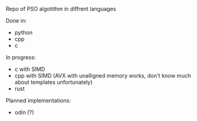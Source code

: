 Repo of PSO algotithm in diffrent languages

Done in:

 - python
 - cpp
 - c


In progress:

 - c with SIMD 
 - cpp with SIMD (AVX with unalligned memory works, don't know much about templates unfortunately)
 - rust

Planned implementations:

 - odin (?)